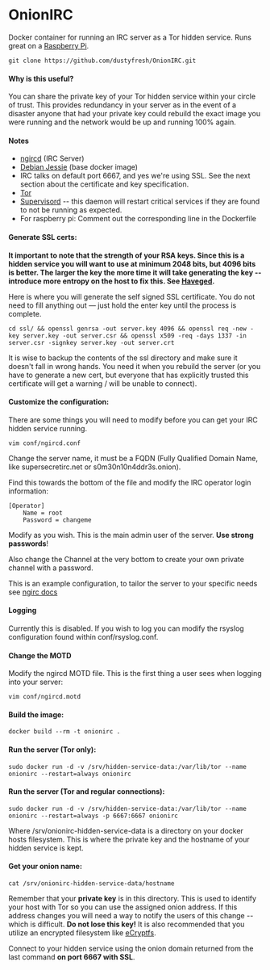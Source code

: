# OnionIRC
Docker container for running an IRC server as a Tor hidden service. Runs great on a [Raspberry Pi](https://www.raspberrypi.org/).

```
git clone https://github.com/dustyfresh/OnionIRC.git
```

#### Why is this useful?
You can share the private key of your Tor hidden service within your circle of trust. This provides redundancy in your server as in the event of a disaster anyone that had your private key could rebuild the exact image you were running  and the network would be up and running 100% again.

#### Notes
* [ngircd](http://ngircd.barton.de/) (IRC Server)
* [Debian Jessie](https://hub.docker.com/_/debian/) (base docker image)
* IRC talks on default port 6667, and yes we're using SSL. See the next section about the certificate and key specification.
* [Tor](https://www.torproject.org/)
* [Supervisord](http://supervisord.org/) -- this daemon will restart critical services if they are found to not be running as expected.
* For raspberry pi: Comment out the corresponding line in the Dockerfile

#### Generate SSL certs:

**It important to note that the strength of your RSA keys. Since this is a hidden service you will want to use at minimum 2048 bits, but 4096 bits is better. The larger the key the more time it will take generating the key -- introduce more entropy on the host to fix this. See [Haveged](http://www.issihosts.com/haveged/).**

Here is where you will generate the self signed SSL certificate. You do not need to fill anything out — just hold the enter key until the process is complete.

```
cd ssl/ && openssl genrsa -out server.key 4096 && openssl req -new -key server.key -out server.csr && openssl x509 -req -days 1337 -in server.csr -signkey server.key -out server.crt
```

It is wise to backup the contents of the ssl directory and make sure it doesn't fall in wrong hands. You need it when you rebuild the server (or you have to generate a new cert, but everyone that has explicitly trusted this certificate will get a warning / will be unable to connect).

#### Customize the configuration:
There are some things you will need to modify before you can get your IRC hidden service running.

```
vim conf/ngircd.conf
```

Change the server name, it must be a FQDN (Fully Qualified Domain Name, like supersecretirc.net or s0m30n10n4ddr3s.onion).

Find this towards the bottom of the file and modify the IRC operator login information:

```
[Operator]
    Name = root
    Password = changeme
```

Modify as you wish. This is the main admin user of the server. **Use strong passwords**!

Also change the Channel at the very bottom to create your own private channel with a password.

This is an example configuration, to tailor the server to your specific needs see [ngirc docs](https://github.com/ngircd/ngircd/blob/master/doc/sample-ngircd.conf.tmpl)

#### Logging
Currently this is disabled. If you wish to log you can modify the rsyslog configuration found within conf/rsyslog.conf.

#### Change the MOTD
Modify the ngircd MOTD file. This is the first thing a user sees when logging into your server:
```
vim conf/ngircd.motd
```

#### Build the image:
```
docker build --rm -t onionirc .
```

#### Run the server (Tor only):
```
sudo docker run -d -v /srv/hidden-service-data:/var/lib/tor --name onionirc --restart=always onionirc

```

#### Run the server (Tor and regular connections):
```
sudo docker run -d -v /srv/hidden-service-data:/var/lib/tor --name onionirc --restart=always -p 6667:6667 onionirc

```


Where /srv/onionirc-hidden-service-data is a directory on your docker hosts filesystem. This is where the private key and the hostname of your hidden service is kept.

#### Get your onion name:
```
cat /srv/onionirc-hidden-service-data/hostname
```

Remember that your **private key** is in this directory. This is used to identify your host with Tor so you can use the assigned onion address. If this address changes you will need a way to notify the users of this change -- which is difficult. **Do not lose this key!** It is also recommended that you utilize an encrypted filesystem like [eCryptfs](http://ecryptfs.org/).

Connect to your hidden service using the onion domain returned from the last command **on port 6667 with SSL**.
